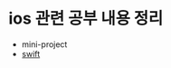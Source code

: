 # ios 관련 공부 내용 정리

- mini-project
- [swift]([https://blog.naver.com/whdbsgh4](https://velog.io/@whdbsgh99/posts)https://velog.io/@whdbsgh99/posts])
